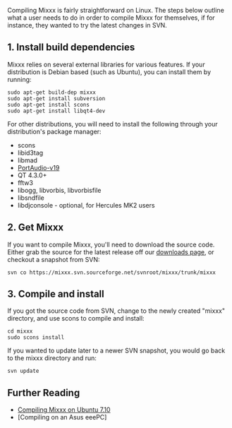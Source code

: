 Compiling Mixxx is fairly straightforward on Linux. The steps below
outline what a user needs to do in order to compile Mixxx for
themselves, if for instance, they wanted to try the latest changes in
SVN.

## 1\. Install build dependencies

Mixxx relies on several external libraries for various features. If your
distribution is Debian based (such as Ubuntu), you can install them by
running:

    sudo apt-get build-dep mixxx 
    sudo apt-get install subversion
    sudo apt-get install scons
    sudo apt-get install libqt4-dev

For other distributions, you will need to install the following through
your distribution's package manager:

  - scons
  - libid3tag
  - libmad
  - [PortAudio-v19](http://www.portaudio.com)
  - QT 4.3.0+
  - fftw3
  - libogg, libvorbis, libvorbisfile
  - libsndfile
  - libdjconsole - optional, for Hercules MK2 users 

## 2\. Get Mixxx

If you want to compile Mixxx, you'll need to download the source code.
Either grab the source for the latest release off our [downloads
page](http://www.mixxx.org/download.php), or checkout a snapshot from
SVN:

    svn co https://mixxx.svn.sourceforge.net/svnroot/mixxx/trunk/mixxx

## 3\. Compile and install

If you got the source code from SVN, change to the newly created "mixxx"
directory, and use scons to compile and install:

    cd mixxx
    sudo scons install

If you wanted to update later to a newer SVN snapshot, you would go back
to the mixxx directory and run:

    svn update

## Further Reading

  - [Compiling Mixxx on
    Ubuntu 7.10](http://www.transglobal-megacorp.com/doku.php?id=mixxx-compilation)
  - \[Compiling on an Asus eeePC\]
